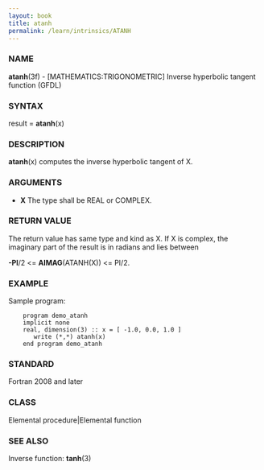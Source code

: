 ```yaml
---
layout: book
title: atanh
permalink: /learn/intrinsics/ATANH
---
```

### NAME

**atanh**(3f) - \[MATHEMATICS:TRIGONOMETRIC\] Inverse hyperbolic tangent function
(GFDL)

### SYNTAX

result = **atanh**(x)

### DESCRIPTION

**atanh**(x) computes the inverse hyperbolic tangent of X.

### ARGUMENTS

  - **X**
    The type shall be REAL or COMPLEX.

### RETURN VALUE

The return value has same type and kind as X. If X is complex, the
imaginary part of the result is in radians and lies between

**-PI**/2 \<= **AIMAG**(ATANH(X)) \<= PI/2.

### EXAMPLE

Sample program:

```
    program demo_atanh
    implicit none
    real, dimension(3) :: x = [ -1.0, 0.0, 1.0 ]
       write (*,*) atanh(x)
    end program demo_atanh
```

### STANDARD

Fortran 2008 and later

### CLASS

Elemental procedure\|Elemental function

### SEE ALSO

Inverse function: **tanh**(3)
